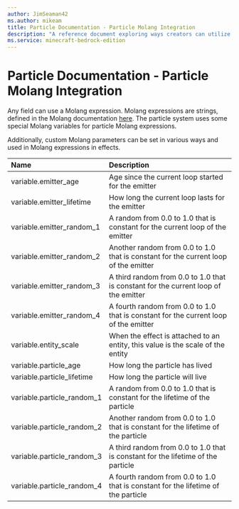 ```yaml
---
author: JimSeaman42
ms.author: mikeam
title: Particle Documentation - Particle Molang Integration
description: "A reference document exploring ways creators can utilize Molang in particle effects"
ms.service: minecraft-bedrock-edition
---
```


# Particle Documentation - Particle Molang Integration

Any field can use a Molang expression. Molang expressions are strings, defined in the Molang documentation [here](../MolangReference/Examples/MolangConcepts/MolangIntroduction.md). The particle system uses some special Molang variables for particle Molang expressions.

Additionally, custom Molang parameters can be set in various ways and used in Molang expressions in effects.

| Name| Description |
|:-----------|:-----------|
| variable.emitter_age| Age since the current loop started for the emitter |
| variable.emitter_lifetime| How long the current loop lasts for the emitter |
| variable.emitter_random_1| A random from 0.0 to 1.0 that is constant for the current loop of the emitter |
| variable.emitter_random_2| Another random from 0.0 to 1.0 that is constant for the current loop of the emitter |
| variable.emitter_random_3| A third random from 0.0 to 1.0 that is constant for the current loop of the emitter |
| variable.emitter_random_4| A fourth random from 0.0 to 1.0 that is constant for the current loop of the emitter |
| variable.entity_scale| When the effect is attached to an entity, this value is the scale of the entity |
| variable.particle_age| How long the particle has lived |
| variable.particle_lifetime| How long the particle will live |
| variable.particle_random_1| A random from 0.0 to 1.0 that is constant for the lifetime of the particle |
| variable.particle_random_2| Another random from 0.0 to 1.0 that is constant for the lifetime of the particle |
| variable.particle_random_3| A third random from 0.0 to 1.0 that is constant for the lifetime of the particle |
| variable.particle_random_4| A fourth random from 0.0 to 1.0 that is constant for the lifetime of the particle |
